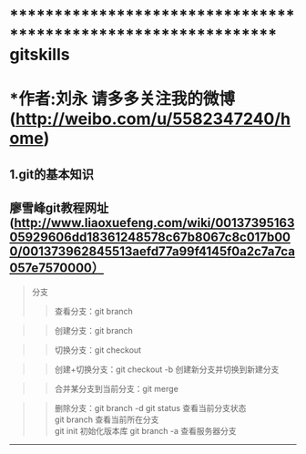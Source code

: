 ************************************************************** gitskills
============================
*作者:刘永     请多多关注我的微博(http://weibo.com/u/5582347240/home)
============================
1.git的基本知识
----------------------------
廖雪峰git教程网址(http://www.liaoxuefeng.com/wiki/0013739516305929606dd18361248578c67b8067c8c017b000/001373962845513aefd77a99f4145f0a2c7a7ca057e7570000）
--
>分支
>>查看分支：git branch

>>创建分支：git branch <name>

>>切换分支：git checkout <name>

>>创建+切换分支：git checkout -b <name> 创建新分支并切换到新建分支

>>合并某分支到当前分支：git merge <name>

>>删除分支：git branch -d <name>
git status 查看当前分支状态<br>
git branch 查看当前所在分支<br>
        git init 初始化版本库
        git branch -a 查看服务器分支


**************************************************************